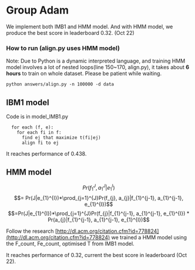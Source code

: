# Group Adam
We implement both IMB1 and HMM model. And with HMM model, we produce the best score in leaderboard 0.32. (Oct 22)

### How to run (align.py uses HMM model)
Note: Due to Python is a dynamic interpreted language, and training HMM model involves a lot of nested loops(line 150~170, align.py), it takes about **6 hours** to train on whole dataset. Please be patient while waiting.

    python answers/align.py -n 100000 -d data

## IBM1 model
Code is in model_IMB1.py

      for each (f, e):
        for each fi in f:
          find ej that maximize t(fi|ej)
          align fi to ej

It reaches performance of 0.438.

## HMM model
$$Pr(f_{1}^{J}, a_{1}^{J}|e_{1}^{I})$$
$$= Pr(J|e_{1}^{I})*\prod_{j=1}^{J}Pr(f_{j}, a_{j}|f_{1}^{j-1}, a_{1}^{j-1}, e_{1}^{I})$$
$$=Pr(J|e_{1}^{I})*\prod_{j=1}^{J}Pr(f_{j}|f_{1}^{j-1}, a_{1}^{j-1}, e_{1}^{I}) * Pr(a_{j}|f_{1}^{j-1}, a_{1}^{j-1}, e_{1}^{I})$$

Follow the research [http://dl.acm.org/citation.cfm?id=778824](http://dl.acm.org/citation.cfm?id=778824) we trained a HMM model using the F_count, Fe_count, optimised T from IMB1 model.

It reaches performance of 0.32, current the best score in leaderboard (Oct 22).
